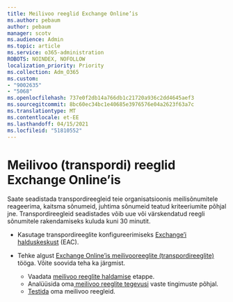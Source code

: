 ```yaml
---
title: Meilivoo reeglid Exchange Online’is
ms.author: pebaum
author: pebaum
manager: scotv
ms.audience: Admin
ms.topic: article
ms.service: o365-administration
ROBOTS: NOINDEX, NOFOLLOW
localization_priority: Priority
ms.collection: Adm_O365
ms.custom:
- "9002635"
- "5068"
ms.openlocfilehash: 737e0f2db14a766db1c21720a936c2dd4645aef3
ms.sourcegitcommit: 8bc60ec34bc1e40685e3976576e04a2623f63a7c
ms.translationtype: MT
ms.contentlocale: et-EE
ms.lasthandoff: 04/15/2021
ms.locfileid: "51810552"
---
```

# <a name="mail-flow-transport-rules-in-exchange-online"></a>Meilivoo (transpordi) reeglid Exchange Online’is

Saate seadistada transpordireegleid teie organisatsioonis meilisõnumitele reageerima, kaitsma sõnumeid, juhtima sõnumeid teatud kriteeriumite põhjal jne. Transpordireegleid seadistades võib uue või värskendatud reegli sõnumitele rakendamiseks kuluda kuni 30 minutit.

- Kasutage transpordireeglite konfigureerimiseks [Exchange’i halduskeskust](https://go.microsoft.com/fwlink/p/?linkid=834822) (EAC).

- Tehke algust [Exchange Online’is meilivooreeglite (transpordireeglite)](https://docs.microsoft.com/exchange/security-and-compliance/mail-flow-rules/mail-flow-rules) tööga. Võite soovida teha ka järgmist.

    - Vaadata [meilivoo reeglite haldamise](https://docs.microsoft.com/exchange/security-and-compliance/mail-flow-rules/manage-mail-flow-rules) etappe.
    - Analüüsida oma[ meilivoo reeglite tegevusi](https://docs.microsoft.com/exchange/security-and-compliance/mail-flow-rules/mail-flow-rule-actions) vaste tingimuste põhjal.
    - [Testida](https://docs.microsoft.com/exchange/security-and-compliance/mail-flow-rules/test-mail-flow-rules) oma meilivoo reegleid.
